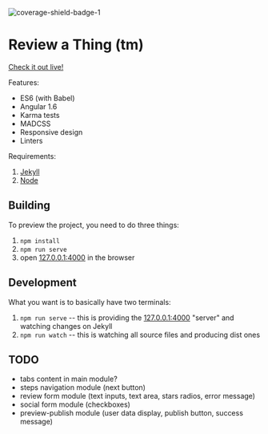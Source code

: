 ![coverage-shield-badge-1](https://img.shields.io/badge/coverage-85.96%25-yellow.svg)

# Review a Thing (tm)

[Check it out live!](http://review-a-thing.smutnyleszek.com/)

Features:

- ES6 (with Babel)
- Angular 1.6
- Karma tests
- MADCSS
- Responsive design
- Linters

Requirements:

1. [Jekyll](http://jekyllrb.com/)
2. [Node](https://nodejs.org)

## Building

To preview the project, you need to do three things:

1. `npm install`
2. `npm run serve`
3. open [127.0.0.1:4000](http://127.0.0.1:4000/) in the browser

## Development

What you want is to basically have two terminals:

1. `npm run serve` -- this is providing the [127.0.0.1:4000](http://127.0.0.1:4000/) "server" and watching changes on Jekyll
2. `npm run watch` -- this is watching all source files and producing dist ones

## TODO

- tabs content in main module?
- steps navigation module (next button)
- review form module (text inputs, text area, stars radios, error message)
- social form module (checkboxes)
- preview-publish module (user data display, publish button, success message)
